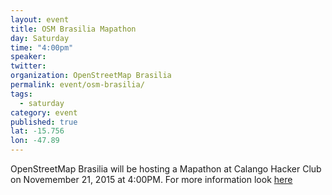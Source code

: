 ```yaml
---
layout: event
title: OSM Brasilia Mapathon
day: Saturday
time: "4:00pm"
speaker: 
twitter: 
organization: OpenStreetMap Brasilia 
permalink: event/osm-brasilia/
tags: 
  - saturday
category: event
published: true
lat: -15.756
lon: -47.89
---
```


OpenStreetMap Brasilia will be hosting a Mapathon at Calango Hacker Club on Novemember 21, 2015 at 4:00PM. For more information look [here](http://www.openstreetmap.org/user/wille/diary/36274)
